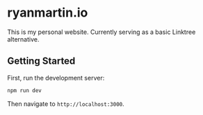 # ryanmartin.io

This is my personal website. Currently serving as a basic Linktree alternative.

## Getting Started

First, run the development server:

```bash
npm run dev
```

Then navigate to `http://localhost:3000`.